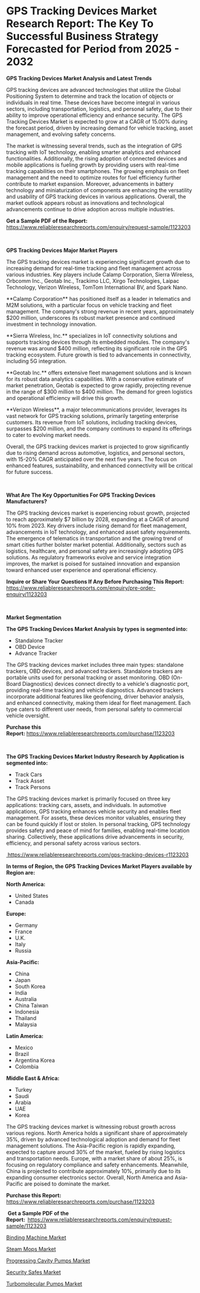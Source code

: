 <p><h1>GPS Tracking Devices Market Research Report: The Key To Successful Business Strategy Forecasted for Period from 2025 - 2032</h1></p><p><strong>GPS Tracking Devices Market Analysis and Latest Trends</strong></p>
<p><p>GPS tracking devices are advanced technologies that utilize the Global Positioning System to determine and track the location of objects or individuals in real time. These devices have become integral in various sectors, including transportation, logistics, and personal safety, due to their ability to improve operational efficiency and enhance security. The GPS Tracking Devices Market is expected to grow at a CAGR of 15.00% during the forecast period, driven by increasing demand for vehicle tracking, asset management, and evolving safety concerns.</p><p>The market is witnessing several trends, such as the integration of GPS tracking with IoT technology, enabling smarter analytics and enhanced functionalities. Additionally, the rising adoption of connected devices and mobile applications is fueling growth by providing users with real-time tracking capabilities on their smartphones. The growing emphasis on fleet management and the need to optimize routes for fuel efficiency further contribute to market expansion. Moreover, advancements in battery technology and miniaturization of components are enhancing the versatility and usability of GPS tracking devices in various applications. Overall, the market outlook appears robust as innovations and technological advancements continue to drive adoption across multiple industries.</p></p>
<p><strong>Get a Sample PDF of the Report:&nbsp;</strong> <a href="https://www.reliableresearchreports.com/enquiry/request-sample/1123203?utm_campaign=38&utm_medium=2&utm_source=Github&utm_content=ia&utm_term=16022025&utm_id=gps-tracking-devices">https://www.reliableresearchreports.com/enquiry/request-sample/1123203</a></p>
<p>&nbsp;</p>
<p><strong>GPS Tracking Devices Major Market Players</strong></p>
<p><p>The GPS tracking devices market is experiencing significant growth due to increasing demand for real-time tracking and fleet management across various industries. Key players include Calamp Corporation, Sierra Wireless, Orbcomm Inc., Geotab Inc., Trackimo LLC, Xirgo Technologies, Laipac Technology, Verizon Wireless, TomTom International BV, and Spark Nano.</p><p>**Calamp Corporation** has positioned itself as a leader in telematics and M2M solutions, with a particular focus on vehicle tracking and fleet management. The company's strong revenue in recent years, approximately $200 million, underscores its robust market presence and continued investment in technology innovation.</p><p>**Sierra Wireless, Inc.** specializes in IoT connectivity solutions and supports tracking devices through its embedded modules. The company's revenue was around $400 million, reflecting its significant role in the GPS tracking ecosystem. Future growth is tied to advancements in connectivity, including 5G integration.</p><p>**Geotab Inc.** offers extensive fleet management solutions and is known for its robust data analytics capabilities. With a conservative estimate of market penetration, Geotab is expected to grow rapidly, projecting revenue in the range of $300 million to $400 million. The demand for green logistics and operational efficiency will drive this growth.</p><p>**Verizon Wireless**, a major telecommunications provider, leverages its vast network for GPS tracking solutions, primarily targeting enterprise customers. Its revenue from IoT solutions, including tracking devices, surpasses $200 million, and the company continues to expand its offerings to cater to evolving market needs.</p><p>Overall, the GPS tracking devices market is projected to grow significantly due to rising demand across automotive, logistics, and personal sectors, with 15-20% CAGR anticipated over the next five years. The focus on enhanced features, sustainability, and enhanced connectivity will be critical for future success.</p></p>
<p>&nbsp;</p>
<p><strong>What Are The Key Opportunities For GPS Tracking Devices Manufacturers?</strong></p>
<p><p>The GPS tracking devices market is experiencing robust growth, projected to reach approximately $7 billion by 2028, expanding at a CAGR of around 10% from 2023. Key drivers include rising demand for fleet management, advancements in IoT technology, and enhanced asset safety requirements. The emergence of telematics in transportation and the growing trend of smart cities further bolster market potential. Additionally, sectors such as logistics, healthcare, and personal safety are increasingly adopting GPS solutions. As regulatory frameworks evolve and service integration improves, the market is poised for sustained innovation and expansion toward enhanced user experience and operational efficiency.</p></p>
<p><strong>Inquire or Share Your Questions If Any Before Purchasing This Report:</strong> <a href="https://www.reliableresearchreports.com/enquiry/pre-order-enquiry/1123203?utm_campaign=38&utm_medium=2&utm_source=Github&utm_content=ia&utm_term=16022025&utm_id=gps-tracking-devices">https://www.reliableresearchreports.com/enquiry/pre-order-enquiry/1123203</a></p>
<p>&nbsp;</p>
<p><strong>Market Segmentation</strong></p>
<p><strong>The GPS Tracking Devices Market Analysis by types is segmented into:</strong></p>
<p><ul><li>Standalone Tracker</li><li>OBD Device</li><li>Advance Tracker</li></ul></p>
<p><p>The GPS tracking devices market includes three main types: standalone trackers, OBD devices, and advanced trackers. Standalone trackers are portable units used for personal tracking or asset monitoring. OBD (On-Board Diagnostics) devices connect directly to a vehicle's diagnostic port, providing real-time tracking and vehicle diagnostics. Advanced trackers incorporate additional features like geofencing, driver behavior analysis, and enhanced connectivity, making them ideal for fleet management. Each type caters to different user needs, from personal safety to commercial vehicle oversight.</p></p>
<p><strong>Purchase this Report:&nbsp;</strong><a href="https://www.reliableresearchreports.com/purchase/1123203?utm_campaign=38&utm_medium=2&utm_source=Github&utm_content=ia&utm_term=16022025&utm_id=gps-tracking-devices">https://www.reliableresearchreports.com/purchase/1123203</a></p>
<p>&nbsp;</p>
<p><strong>The GPS Tracking Devices Market Industry Research by Application is segmented into:</strong></p>
<p><ul><li>Track Cars</li><li>Track Asset</li><li>Track Persons</li></ul></p>
<p><p>The GPS tracking devices market is primarily focused on three key applications: tracking cars, assets, and individuals. In automotive applications, GPS tracking enhances vehicle security and enables fleet management. For assets, these devices monitor valuables, ensuring they can be found quickly if lost or stolen. In personal tracking, GPS technology provides safety and peace of mind for families, enabling real-time location sharing. Collectively, these applications drive advancements in security, efficiency, and personal safety across various sectors.</p></p>
<p><a href="https://www.reliableresearchreports.com/gps-tracking-devices-r1123203?utm_campaign=38&utm_medium=2&utm_source=Github&utm_content=ia&utm_term=16022025&utm_id=gps-tracking-devices">&nbsp;https://www.reliableresearchreports.com/gps-tracking-devices-r1123203</a></p>
<p><strong>In terms of Region, the GPS Tracking Devices Market Players available by Region are:</strong></p>
<p>
    <p> <strong> North America: </strong>
        <ul>
            <li>United States</li>
            <li>Canada</li>
        </ul>
        </p> 
    <p> <strong> Europe: </strong>
        <ul>
            <li>Germany</li>
            <li>France</li>
            <li>U.K.</li>
            <li>Italy</li>
            <li>Russia</li>
        </ul>
        </p> 
    <p> <strong> Asia-Pacific: </strong>
        <ul>
            <li>China</li>
            <li>Japan</li>
            <li>South Korea</li>
            <li>India</li>
            <li>Australia</li>
            <li>China Taiwan</li>
            <li>Indonesia</li>
            <li>Thailand</li>
            <li>Malaysia</li>
        </ul>
        </p> 
    <p> <strong> Latin America: </strong>
        <ul>
            <li>Mexico</li>
            <li>Brazil</li>
            <li>Argentina Korea</li>
            <li>Colombia</li>
        </ul>
        </p> 
    <p> <strong> Middle East & Africa: </strong>
        <ul>
            <li>Turkey</li>
            <li>Saudi</li>
            <li>Arabia</li>
            <li>UAE</li>
            <li>Korea</li>
        </ul>
    </p>
    </p>
<p><p>The GPS tracking devices market is witnessing robust growth across various regions. North America holds a significant share of approximately 35%, driven by advanced technological adoption and demand for fleet management solutions. The Asia-Pacific region is rapidly expanding, expected to capture around 30% of the market, fueled by rising logistics and transportation needs. Europe, with a market share of about 25%, is focusing on regulatory compliance and safety enhancements. Meanwhile, China is projected to contribute approximately 10%, primarily due to its expanding consumer electronics sector. Overall, North America and Asia-Pacific are poised to dominate the market.</p></p>
<p><strong>Purchase this Report: </strong><a href="https://www.reliableresearchreports.com/purchase/1123203?utm_campaign=38&utm_medium=2&utm_source=Github&utm_content=ia&utm_term=16022025&utm_id=gps-tracking-devices">https://www.reliableresearchreports.com/purchase/1123203</a></p>
<p>&nbsp;<strong>Get a Sample PDF of the Report:&nbsp;&nbsp;</strong><a href="https://www.reliableresearchreports.com/enquiry/request-sample/1123203?utm_campaign=38&utm_medium=2&utm_source=Github&utm_content=ia&utm_term=16022025&utm_id=gps-tracking-devices">https://www.reliableresearchreports.com/enquiry/request-sample/1123203</a></p>
<p><strong></strong></p>
<p><p><a href="https://github.com/samesdufloiw/Market-Research-Report-List-1/blob/main/binding-machine-market.md?utm_campaign=38&utm_medium=2&utm_source=Github&utm_content=ia&utm_term=16022025&utm_id=gps-tracking-devices">Binding Machine Market</a></p><p><a href="https://github.com/swietanasso/Market-Research-Report-List-1/blob/main/steam-mops-market.md?utm_campaign=38&utm_medium=2&utm_source=Github&utm_content=ia&utm_term=16022025&utm_id=gps-tracking-devices">Steam Mops Market</a></p><p><a href="https://github.com/shadnfamoza/Market-Research-Report-List-1/blob/main/progressing-cavity-pumps-market.md?utm_campaign=38&utm_medium=2&utm_source=Github&utm_content=ia&utm_term=16022025&utm_id=gps-tracking-devices">Progressing Cavity Pumps Market</a></p><p><a href="https://github.com/normiaooghe3/Market-Research-Report-List-1/blob/main/security-safes-market.md?utm_campaign=38&utm_medium=2&utm_source=Github&utm_content=ia&utm_term=16022025&utm_id=gps-tracking-devices">Security Safes Market</a></p><p><a href="https://github.com/porstheftyux/Market-Research-Report-List-1/blob/main/turbomolecular-pumps-market.md?utm_campaign=38&utm_medium=2&utm_source=Github&utm_content=ia&utm_term=16022025&utm_id=gps-tracking-devices">Turbomolecular Pumps Market</a></p></p>
